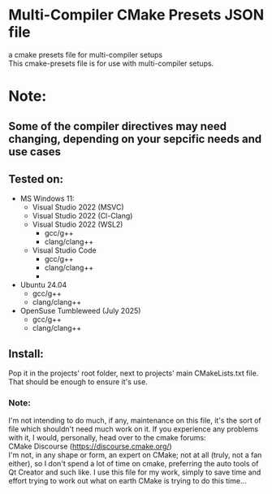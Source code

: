 # Multi-Compiler CMake Presets JSON file
a cmake presets file for multi-compiler setups  
This cmake-presets file is for use with multi-compiler setups.

# Note:  
## Some of the compiler directives may need changing, depending on your sepcific needs and use cases

## Tested on:
- MS Windows 11:
  - Visual Studio 2022 (MSVC)
  - Visual Studio 2022 (Cl-Clang)
  - Visual Studio 2022 (WSL2)
    - gcc/g++
    - clang/clang++  
  - Visual Studio Code
      - gcc/g++
      - clang/clang++
      - 
- Ubuntu 24.04
  - gcc/g++
  - clang/clang++
- OpenSuse Tumbleweed (July 2025)
  - gcc/g++
  - clang/clang++ 

## Install:
Pop it in the projects' root folder, next to projects' main CMakeLists.txt file. That should be enough to ensure it's use.

### Note:
I'm not intending to do much, if any, maintenance on this file, it's the sort of file which shouldn't need much work on it. 
If you experience any problems with it, I would, personally, head over to the cmake forums:  
CMake Discourse (https://discourse.cmake.org/)  
I'm not, in any shape or form, an expert on CMake; not at all (truly, not a fan either), so I don't spend a lot of time on cmake, preferring the auto tools of Qt Creator and such like. 
I use this file for my work, simply to save time and effort trying to work out what on earth CMake is trying to do this time... 
